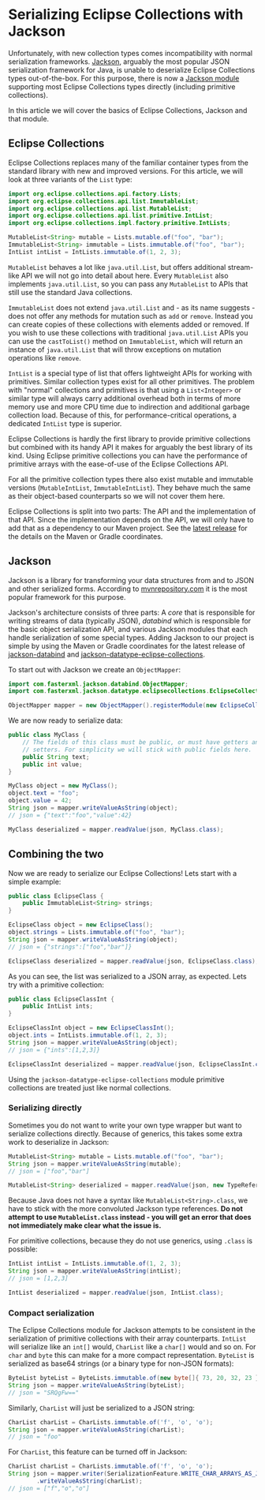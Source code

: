 <!--
  ~ Copyright (c) 2021 Goldman Sachs and others.
  ~ All rights reserved. This program and the accompanying materials
  ~ are made available under the terms of the Eclipse Public License v1.0
  ~ and Eclipse Distribution License v. 1.0 which accompany this distribution.
  ~ The Eclipse Public License is available at http://www.eclipse.org/legal/epl-v10.html
  ~ and the Eclipse Distribution License is available at
  ~ http://www.eclipse.org/org/documents/edl-v10.php.
  -->
# Serializing Eclipse Collections with Jackson

Unfortunately, with new collection types comes incompatibility with normal serialization frameworks. [Jackson](https://github.com/FasterXML/jackson), arguably the most popular JSON serialization framework for Java, is unable to deserialize Eclipse Collections types out-of-the-box. For this purpose, there is now a [Jackson module](https://github.com/FasterXML/jackson-datatypes-collections/) supporting most Eclipse Collections types directly (including primitive collections).

In this article we will cover the basics of Eclipse Collections, Jackson and that module.

## Eclipse Collections

Eclipse Collections replaces many of the familiar container types from the standard library with new and improved versions. For this article, we will look at three variants of the `List` type:

```java
import org.eclipse.collections.api.factory.Lists;
import org.eclipse.collections.api.list.ImmutableList;
import org.eclipse.collections.api.list.MutableList;
import org.eclipse.collections.api.list.primitive.IntList;
import org.eclipse.collections.impl.factory.primitive.IntLists;

MutableList<String> mutable = Lists.mutable.of("foo", "bar");
ImmutableList<String> immutable = Lists.immutable.of("foo", "bar");
IntList intList = IntLists.immutable.of(1, 2, 3);
```

`MutableList` behaves a lot like `java.util.List`, but offers additional stream-like API we will not go into detail about here. Every `MutableList` also implements `java.util.List`, so you can pass any `MutableList` to APIs that still use the standard Java collections.

`ImmutableList` does not extend `java.util.List` and - as its name suggests - does not offer any methods for mutation such as `add` or `remove`. Instead you can create copies of these collections with elements added or removed. If you wish to use these collections with traditional `java.util.List` APIs you can use the `castToList()` method on `ImmutableList`, which will return an instance of `java.util.List` that will throw exceptions on mutation operations like `remove`.

`IntList` is a special type of list that offers lightweight APIs for working with primitives. Similar collection types exist for all other primitives. The problem with "normal" collections and primitives is that using a `List<Integer>` or similar type will always carry additional overhead both in terms of more memory use and more CPU time due to indirection and additional garbage collection load. Because of this, for performance-critical operations, a dedicated `IntList` type is superior.

Eclipse Collections is hardly the first library to provide primitive collections but combined with its handy API it makes for arguably the best library of its kind. Using Eclipse primitive collections you can have the performance of primitive arrays with the ease-of-use of the Eclipse Collections API.

For all the primitive collection types there also exist mutable and immutable versions (`MutableIntList`, `ImmutableIntList`). They behave much the same as their object-based counterparts so we will not cover them here.

Eclipse Collections is split into two parts: The API and the implementation of that API. Since the implementation depends on the API, we will only have to add that as a dependency to our Maven project. See the [latest release](https://github.com/eclipse/eclipse-collections/releases) for the details on the Maven or Gradle coordinates. 

## Jackson

Jackson is a library for transforming your data structures from and to JSON and other serialized forms. According to [mvnrepository.com](https://mvnrepository.com/popular) it is the most popular framework for this purpose.

Jackson's architecture consists of three parts: A *core* that is responsible for writing streams of data (typically JSON), *databind* which is responsible for the basic object serialization API, and various Jackson modules that each handle serialization of some special types. Adding Jackson to our project is simple by using the Maven or Gradle coordinates for the latest release of [jackson-databind](https://search.maven.org/search?q=a:jackson-databind) and [jackson-datatype-eclipse-collections](https://search.maven.org/search?q=a:jackson-datatype-eclipse-collections).

To start out with Jackson we create an `ObjectMapper`:

```java
import com.fasterxml.jackson.databind.ObjectMapper;
import com.fasterxml.jackson.datatype.eclipsecollections.EclipseCollectionsModule;

ObjectMapper mapper = new ObjectMapper().registerModule(new EclipseCollectionsModule());
```

We are now ready to serialize data:

```java
public class MyClass {
    // The fields of this class must be public, or must have getters and
    // setters. For simplicity we will stick with public fields here.
    public String text;
    public int value;
}

MyClass object = new MyClass();
object.text = "foo";
object.value = 42;
String json = mapper.writeValueAsString(object);
// json = {"text":"foo","value":42}

MyClass deserialized = mapper.readValue(json, MyClass.class);
```

## Combining the two

Now we are ready to serialize our Eclipse Collections! Lets start with a simple example:

```java
public class EclipseClass {
    public ImmutableList<String> strings;
}

EclipseClass object = new EclipseClass();
object.strings = Lists.immutable.of("foo", "bar");
String json = mapper.writeValueAsString(object);
// json = {"strings":["foo","bar"]}

EclipseClass deserialized = mapper.readValue(json, EclipseClass.class);
```

As you can see, the list was serialized to a JSON array, as expected. Lets try with a primitive collection:

```java
public class EclipseClassInt {
    public IntList ints;
}

EclipseClassInt object = new EclipseClassInt();
object.ints = IntLists.immutable.of(1, 2, 3);
String json = mapper.writeValueAsString(object);
// json = {"ints":[1,2,3]}

EclipseClassInt deserialized = mapper.readValue(json, EclipseClassInt.class);
```

Using the `jackson-datatype-eclipse-collections` module primitive collections are treated just like normal collections.

### Serializing directly

Sometimes you do not want to write your own type wrapper but want to serialize collections directly. Because of generics, this takes some extra work to deserialize in Jackson:

```java
MutableList<String> mutable = Lists.mutable.of("foo", "bar");
String json = mapper.writeValueAsString(mutable);
// json = ["foo","bar"]

MutableList<String> deserialized = mapper.readValue(json, new TypeReference<MutableList<String>>() {});
```

Because Java does not have a syntax like `MutableList<String>.class`, we have to stick with the more convoluted Jackson type references. **Do not attempt to use `MutableList.class` instead - you will get an error that does not immediately make clear what the issue is.**

For primitive collections, because they do not use generics, using `.class` is possible:

```java
IntList intList = IntLists.immutable.of(1, 2, 3);
String json = mapper.writeValueAsString(intList);
// json = [1,2,3]

IntList deserialized = mapper.readValue(json, IntList.class);
```

### Compact serialization

The Eclipse Collections module for Jackson attempts to be consistent in the serialization of primitive collections with their array counterparts. `IntList` will serialize like an `int[]` would, `CharList` like a `char[]` would and so on. For `char` and `byte` this can make for a more compact representation. `ByteList` is serialized as base64 strings (or a binary type for non-JSON formats):

```java
ByteList byteList = ByteLists.immutable.of(new byte[]{ 73, 20, 32, 23 });
String json = mapper.writeValueAsString(byteList);
// json = "SRQgFw=="
```

Similarly, `CharList` will just be serialized to a JSON string:

```java
CharList charList = CharLists.immutable.of('f', 'o', 'o');
String json = mapper.writeValueAsString(charList);
// json = "foo"
```

For `CharList`, this feature can be turned off in Jackson:

```java
CharList charList = CharLists.immutable.of('f', 'o', 'o');
String json = mapper.writer(SerializationFeature.WRITE_CHAR_ARRAYS_AS_JSON_ARRAYS)
        .writeValueAsString(charList);
// json = ["f","o","o"]
```
